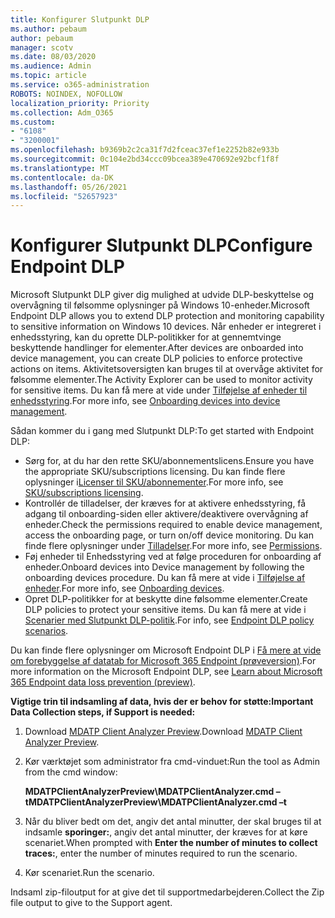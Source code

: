 ```yaml
---
title: Konfigurer Slutpunkt DLP
ms.author: pebaum
author: pebaum
manager: scotv
ms.date: 08/03/2020
ms.audience: Admin
ms.topic: article
ms.service: o365-administration
ROBOTS: NOINDEX, NOFOLLOW
localization_priority: Priority
ms.collection: Adm_O365
ms.custom:
- "6108"
- "3200001"
ms.openlocfilehash: b9369b2c2ca31f7d2fceac37ef1e2252b82e933b
ms.sourcegitcommit: 0c104e2bd34ccc09bcea389e470692e92bcf1f8f
ms.translationtype: MT
ms.contentlocale: da-DK
ms.lasthandoff: 05/26/2021
ms.locfileid: "52657923"
---
```

# <a name="configure-endpoint-dlp"></a><span data-ttu-id="8768a-102">Konfigurer Slutpunkt DLP</span><span class="sxs-lookup"><span data-stu-id="8768a-102">Configure Endpoint DLP</span></span>

<span data-ttu-id="8768a-103">Microsoft Slutpunkt DLP giver dig mulighed at udvide DLP-beskyttelse og overvågning til følsomme oplysninger på Windows 10-enheder.</span><span class="sxs-lookup"><span data-stu-id="8768a-103">Microsoft Endpoint DLP allows you to extend DLP protection and monitoring capability to sensitive information on Windows 10 devices.</span></span> <span data-ttu-id="8768a-104">Når enheder er integreret i enhedsstyring, kan du oprette DLP-politikker for at gennemtvinge beskyttende handlinger for elementer.</span><span class="sxs-lookup"><span data-stu-id="8768a-104">After devices are onboarded into device management, you can create DLP policies to enforce protective actions on items.</span></span> <span data-ttu-id="8768a-105">Aktivitetsoversigten kan bruges til at overvåge aktivitet for følsomme elementer.</span><span class="sxs-lookup"><span data-stu-id="8768a-105">The Activity Explorer can be used to monitor activity for sensitive items.</span></span> <span data-ttu-id="8768a-106">Du kan få mere at vide under [Tilføjelse af enheder til enhedsstyring](/microsoft-365/compliance/endpoint-dlp-getting-started#onboarding-devices-into-device-management).</span><span class="sxs-lookup"><span data-stu-id="8768a-106">For more info, see [Onboarding devices into device management](/microsoft-365/compliance/endpoint-dlp-getting-started#onboarding-devices-into-device-management).</span></span>  

<span data-ttu-id="8768a-107">Sådan kommer du i gang med Slutpunkt DLP:</span><span class="sxs-lookup"><span data-stu-id="8768a-107">To get started with Endpoint DLP:</span></span>

- <span data-ttu-id="8768a-108">Sørg for, at du har den rette SKU/abonnementslicens.</span><span class="sxs-lookup"><span data-stu-id="8768a-108">Ensure you have the appropriate SKU/subscriptions licensing.</span></span> <span data-ttu-id="8768a-109">Du kan finde flere oplysninger i[Licenser til SKU/abonnementer](/microsoft-365/compliance/endpoint-dlp-getting-started#skusubscriptions-licensing).</span><span class="sxs-lookup"><span data-stu-id="8768a-109">For more info, see [SKU/subscriptions licensing](/microsoft-365/compliance/endpoint-dlp-getting-started#skusubscriptions-licensing).</span></span>
- <span data-ttu-id="8768a-110">Kontrollér de tilladelser, der kræves for at aktivere enhedsstyring, få adgang til onboarding-siden eller aktivere/deaktivere overvågning af enheder.</span><span class="sxs-lookup"><span data-stu-id="8768a-110">Check the permissions required to enable device management, access the onboarding page, or turn on/off device monitoring.</span></span> <span data-ttu-id="8768a-111">Du kan finde flere oplysninger under [Tilladelser](/microsoft-365/compliance/endpoint-dlp-getting-started#permissions).</span><span class="sxs-lookup"><span data-stu-id="8768a-111">For more info, see [Permissions](/microsoft-365/compliance/endpoint-dlp-getting-started#permissions).</span></span>
- <span data-ttu-id="8768a-112">Føj enheder til Enhedsstyring ved at følge proceduren for onboarding af enheder.</span><span class="sxs-lookup"><span data-stu-id="8768a-112">Onboard devices into Device management by following the onboarding devices procedure.</span></span> <span data-ttu-id="8768a-113">Du kan få mere at vide i [Tilføjelse af enheder](/microsoft-365/compliance/endpoint-dlp-getting-started#onboarding-devices).</span><span class="sxs-lookup"><span data-stu-id="8768a-113">For more info, see [Onboarding devices](/microsoft-365/compliance/endpoint-dlp-getting-started#onboarding-devices).</span></span> 
- <span data-ttu-id="8768a-114">Opret DLP-politikker for at beskytte dine følsomme elementer.</span><span class="sxs-lookup"><span data-stu-id="8768a-114">Create DLP policies to protect your sensitive items.</span></span> <span data-ttu-id="8768a-115">Du kan få mere at vide i [Scenarier med Slutpunkt DLP-politik](/microsoft-365/compliance/endpoint-dlp-using?view=o365-worldwide#endpoint-dlp-policy-scenarios).</span><span class="sxs-lookup"><span data-stu-id="8768a-115">For info, see [Endpoint DLP policy scenarios](/microsoft-365/compliance/endpoint-dlp-using?view=o365-worldwide#endpoint-dlp-policy-scenarios).</span></span>

<span data-ttu-id="8768a-116">Du kan finde flere oplysninger om Microsoft Endpoint DLP i [Få mere at vide om forebyggelse af datatab for Microsoft 365 Endpoint (prøveversion)](/microsoft-365/compliance/endpoint-dlp-learn-about).</span><span class="sxs-lookup"><span data-stu-id="8768a-116">For more information on the Microsoft Endpoint DLP, see [Learn about Microsoft 365 Endpoint data loss prevention (preview)](/microsoft-365/compliance/endpoint-dlp-learn-about).</span></span>

<span data-ttu-id="8768a-117">**Vigtige trin til indsamling af data, hvis der er behov for støtte:**</span><span class="sxs-lookup"><span data-stu-id="8768a-117">**Important Data Collection steps, if Support is needed:**</span></span>

1. <span data-ttu-id="8768a-118">Download [MDATP Client Analyzer Preview](https://aka.ms/betamdatpanalyzer).</span><span class="sxs-lookup"><span data-stu-id="8768a-118">Download [MDATP Client Analyzer Preview](https://aka.ms/betamdatpanalyzer).</span></span>
1. <span data-ttu-id="8768a-119">Kør værktøjet som administrator fra cmd-vinduet:</span><span class="sxs-lookup"><span data-stu-id="8768a-119">Run the tool as Admin from the cmd window:</span></span>

    <span data-ttu-id="8768a-120">**MDATPClientAnalyzerPreview\MDATPClientAnalyzer.cmd –t**</span><span class="sxs-lookup"><span data-stu-id="8768a-120">**MDATPClientAnalyzerPreview\MDATPClientAnalyzer.cmd –t**</span></span>

1. <span data-ttu-id="8768a-121">Når du bliver bedt om det, angiv det antal minutter, der skal bruges til at indsamle **sporinger:**, angiv det antal minutter, der kræves for at køre scenariet.</span><span class="sxs-lookup"><span data-stu-id="8768a-121">When prompted with **Enter the number of minutes to collect traces:**, enter the number of minutes required to run the scenario.</span></span>
1. <span data-ttu-id="8768a-122">Kør scenariet.</span><span class="sxs-lookup"><span data-stu-id="8768a-122">Run the scenario.</span></span>

<span data-ttu-id="8768a-123">Indsaml zip-filoutput for at give det til supportmedarbejderen.</span><span class="sxs-lookup"><span data-stu-id="8768a-123">Collect the Zip file output to give to the Support agent.</span></span>
